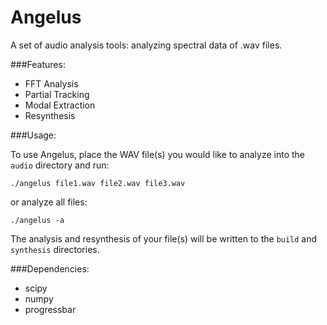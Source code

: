 # Angelus

A set of audio analysis tools: analyzing spectral data of .wav files. 

###Features:

* FFT Analysis 
* Partial Tracking 
* Modal Extraction
* Resynthesis

###Usage:

To use Angelus, place the WAV file(s) you would like to analyze into the `audio` directory and run:
```shell
./angelus file1.wav file2.wav file3.wav
```
or analyze all files:
```shell
./angelus -a
```

The analysis and resynthesis of your file(s) will be written to the `build` and `synthesis` directories.

###Dependencies:

* scipy
* numpy
* progressbar
